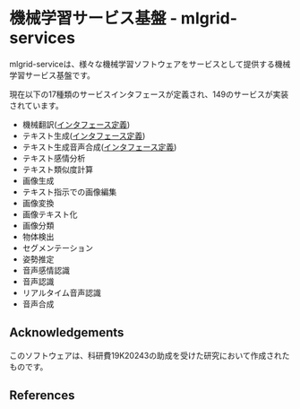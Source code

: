 # 機械学習サービス基盤 - mlgrid-services

mlgrid-serviceは、様々な機械学習ソフトウェアをサービスとして提供する機械学習サービス基盤です。

現在以下の17種類のサービスインタフェースが定義され、149のサービスが実装されています。

* 機械翻訳([インタフェース定義](https://github.com/openlangrid/mlgrid/blob/master/org.langrid.service.ml/src/main/java/org/langrid/service/ml/TranslationService.java))
* テキスト生成([インタフェース定義](https://github.com/openlangrid/mlgrid-services/blob/master/src/main/java/org/langrid/service/ml/interim/TextGenerationService.java))
* テキスト生成音声合成([インタフェース定義](https://github.com/openlangrid/mlgrid-services/blob/master/src/main/java/org/langrid/service/ml/interim/TextGenerationWithTextToSpeechService.java))
* テキスト感情分析
* テキスト類似度計算
* 画像生成
* テキスト指示での画像編集
* 画像変換
* 画像テキスト化
* 画像分類
* 物体検出
* セグメンテーション
* 姿勢推定
* 音声感情認識
* 音声認識
* リアルタイム音声認識
* 音声合成

## Acknowledgements
このソフトウェアは、科研費19K20243の助成を受けた研究において作成されたものです。

## References
